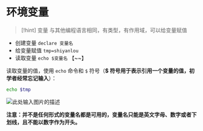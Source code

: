 # 环境变量
>[!hint] 变量
>与其他编程语言相同，有类型，有作用域，可以给变量赋值

- 创建变量 `declare 变量名`
- 给变量赋值 `tmp=shiyanlou` 
- 读取变量 `echo $变量名` 【~~】



读取变量的值，使用 `echo` 命令和 `$` 符号（**$ 符号用于表示引用一个变量的值，初学者经常忘记输入**）：

```bash
echo $tmp
```

![此处输入图片的描述](https://doc.shiyanlou.com/document-uid735639labid60timestamp1532339240610.png)

**注意：并不是任何形式的变量名都是可用的，变量名只能是英文字母、数字或者下划线，且不能以数字作为开头。**



























